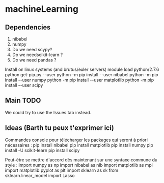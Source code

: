 # machineLearning

## Dependencies

1. nibabel
2. numpy
3. Do we need scypy?
4. Do we needscikit-learn ?
5. Do we need pandas ?

Install on linux systems (and brutus/euler servers)
module load python/2.7.6
python get-pip.py --user
python -m pip install --user nibabel
python -m pip install --user numpy
python -m pip install --user matplotlib
python -m pip install --user scipy



## Main TODO 
We could try to use the Issues tab instead.

## Ideas (Barth tu peux t'exprimer ici)

Commandes console pour télécharger les packages qui seront à priori nécessaires :
pip install nibabel
pip install matplotlib
pip install numpy
pip install -U scikit-learn
pip install scipy

Peut-être se mettre d'accord dès maintenant sur une syntaxe commune du style :
import numpy as np
import nibabel as nib
import matplotlib as mpl
import matplotlib.pyplot as plt
import sklearn as sk
from sklearn.linear_model import Lasso

